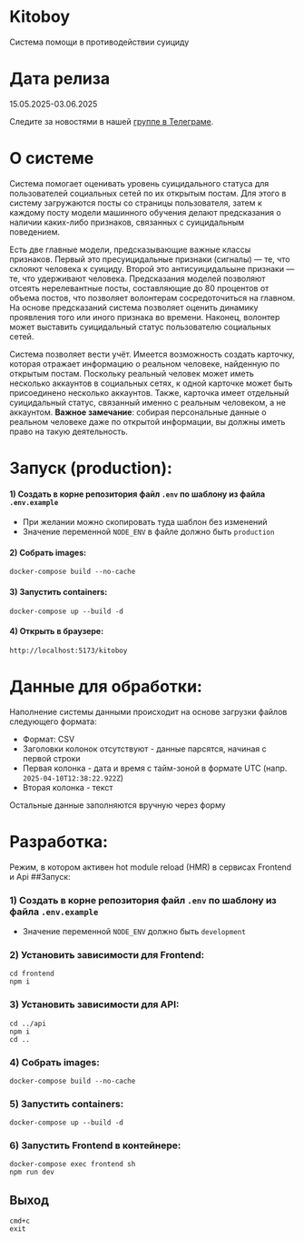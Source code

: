 # Kitoboy
Система помощи в противодействии суициду

# Дата релиза

15.05.2025-03.06.2025

Следите за новостями в нашей [группе в Телеграме](https://t.me/+axSZVk-mLHVkMjEy).

# О системе

Система помогает оценивать уровень суицидального статуса для пользователей социальных сетей по их открытым постам. Для этого в систему загружаются посты со страницы пользователя, затем к каждому посту модели машинного обучения делают предсказания о наличии каких-либо признаков, связанных с суицидальным поведением. 

Есть две главные модели, предсказывающие важные классы признаков. Первый это пресуицидальные признаки (сигналы) — те, что склояют человека к суициду. Второй это антисуицидальыне признаки — те, что удерживают человека. Предсказания моделей позволяют отсеять нерелевантные посты, составляющие до 80 процентов от объема постов, что позволяет волонтерам сосредоточиться на главном. На основе предсказаний система позволяет оценить динамику проявления того или иного признака во времени. Наконец, волонтер может выставить суицидальный статус пользователю социальных сетей.

Система позволяет вести учёт. Имеется возможность создать карточку, которая отражает информацию о реальном человеке, найденную по открытым постам. Поскольку реальный человек может иметь несколько аккаунтов в социальных сетях, к одной карточке может быть присоединено несколько аккаунтов. Также, карточка имеет отдельный суицидальный статус, связанный именно с реальным человеком, а не аккаунтом. **Важное замечание**: собирая персональные данные о реальном человеке даже по открытой информации, вы должны иметь право на такую деятельность.


# Запуск (production):
#### 1) Создать в корне репозитория файл `.env` по шаблону из файла `.env.example`
- При желании можно скопировать туда шаблон без изменений
- Значение переменной `NODE_ENV` в файле должно быть `production`
#### 2) Собрать images:
`docker-compose build --no-cache`
#### 3) Запустить containers:
`docker-compose up --build -d`
#### 4) Открыть в браузере:
`http://localhost:5173/kitoboy`

# Данные для обработки: 
Наполнение системы данными происходит на основе загрузки файлов следующего формата:

- Формат: CSV
- Заголовки колонок отсутствуют - данные парсятся, начиная с первой строки
- Первая колонка - дата и время с тайм-зоной в формате UTC (напр. `2025-04-10T12:38:22.922Z`)
- Вторая колонка - текст

Остальные данные заполняются вручную через форму

# Разработка:
Режим, в котором активен hot module reload (HMR) в сервисах Frontend и Api
##Запуск:
### 1) Создать в корне репозитория файл `.env` по шаблону из файла `.env.example`
- Значение переменной `NODE_ENV` должно быть `development`
### 2) Установить зависимости для Frontend:
```
cd frontend
npm i
```
### 3) Установить зависимости для API:
```
cd ../api
npm i
cd ..
```
### 4) Собрать images:
`docker-compose build --no-cache`
### 5) Запустить containers:
`docker-compose up --build -d`
### 6) Запустить Frontend в контейнере:
```
docker-compose exec frontend sh
npm run dev 
```
## Выход
```
cmd+c
exit  
```
